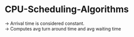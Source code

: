 # CPU-Scheduling-Algorithms
-> Arrival time is considered constant. <br>
-> Computes avg turn around time and avg waiting time <br>
